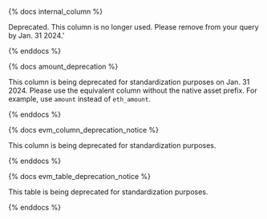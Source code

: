 {% docs internal_column %}    

Deprecated. This column is no longer used. Please remove from your query by Jan. 31 2024.'

{% enddocs %}

{% docs amount_deprecation %}   

This column is being deprecated for standardization purposes on Jan. 31 2024. Please use the equivalent column without the native asset prefix. For example, use `amount` instead of `eth_amount`.

{% enddocs %}

{% docs evm_column_deprecation_notice %}

This column is being deprecated for standardization purposes.

{% enddocs %}

{% docs evm_table_deprecation_notice %}

This table is being deprecated for standardization purposes.

{% enddocs %}
